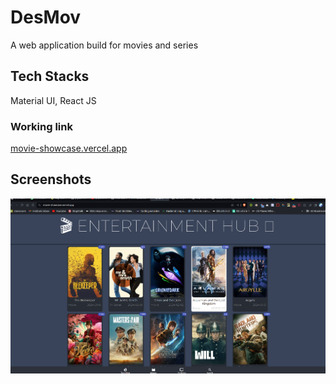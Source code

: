 # DesMov

A web application build for movies and series

## Tech Stacks
 
Material UI, React JS

### Working link

[movie-showcase.vercel.app](movie-showcase.vercel.app)

## Screenshots

![App Screenshot](./public/showcase_myapp/movie_app1.png)
